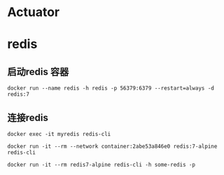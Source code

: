 # Actuator

# redis

## 启动redis 容器

```docker run --name redis -h redis -p 56379:6379 --restart=always -d redis:7```

## 连接redis

```docker exec -it myredis redis-cli```

```docker run -it --rm --network container:2abe53a846e0 redis:7-alpine redis-cli```

```docker run -it --rm redis7-alpine redis-cli -h some-redis -p```

